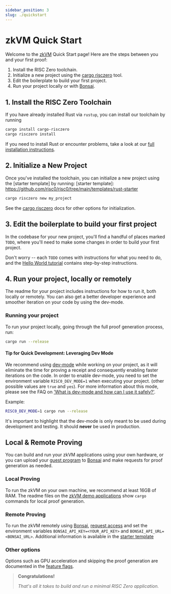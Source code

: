 ```yaml
---
sidebar_position: 3
slug: ./quickstart
---
```


# zkVM Quick Start

Welcome to the [zkVM] Quick Start page! Here are the steps between you and your first proof:

1. Install the RISC Zero toolchain.
2. Initialize a new project using the [cargo risczero] tool.
3. Edit the boilerplate to build your first project.
4. Run your project locally or with [Bonsai].

## 1. Install the RISC Zero Toolchain

If you have already installed Rust via `rustup`, you can install our toolchain by running

```bash
cargo install cargo-risczero
cargo risczero install
```

If you need to install Rust or encounter problems, take a look at our [full installation instructions](install.md).

## 2. Initialize a New Project

Once you've installed the toolchain, you can initialize a new project using the [starter template] by running:
[starter template]: https://github.com/risc0/risc0/tree/main/templates/rust-starter

```bash
cargo risczero new my_project
```

See the [cargo risczero] docs for other options for initialization.

## 3. Edit the boilerplate to build your first project

In the codebase for your new project, you'll find a handful of places marked `TODO`, where you'll need to make some changes in order to build your first project.

Don't worry -- each `TODO` comes with instructions for what you need to do, and the [Hello World tutorial] contains step-by-step instructions.

## 4. Run your project, locally or remotely

The readme for your project includes instructions for how to run it, both locally or remotely. You can also get a better developer experience and smoother iteration on your code by using the dev-mode.

### Running your project

To run your project locally, going through the full proof generation process, run:

```bash
cargo run --release
```

#### Tip for Quick Development: Leveraging Dev Mode

We recommend using [dev-mode] while working on your project, as it will eliminate the time for proving a receipt and consequently enabling faster iterations on the code. In order to enable dev-mode, you need to set the environment variable `RISC0_DEV_MODE=1` when executing your project. (other possible values are `true` and `yes`). For more information about this mode, please see the FAQ on ['What is dev-mode and how can I use it safely?'].

Example:

```bash
RISC0_DEV_MODE=1 cargo run --release
```

It's important to highlight that the dev-mode is only meant to be used during development and testing. It should **never** be used in production.

## Local & Remote Proving

You can build and run your zkVM applications using your own hardware, or you can upload your [guest program] to [Bonsai] and make requests for proof generation as needed.

### Local Proving

To run the zkVM on your own machine, we recommend at least 16GB of RAM.
The readme files on the [zkVM demo applications] show `cargo` commands for local proof generation.

### Remote Proving

To run the zkVM remotely using [Bonsai], [request access] and set the environment variables `BONSAI_API_KEY=<YOUR_API_KEY>` and `BONSAI_API_URL=<BONSAI_URL>`.
Additional information is available in the [starter template](https://github.com/risc0/risc0/tree/main/templates/rust-starter#running-proofs-remotely-on-bonsai)

### Other options

Options such as GPU acceleration and skipping the proof generation are documented in the [feature flags].

> **Congratulations!**
>
> _That's all it takes to build and run a minimal RISC Zero application._

[zkVM]: ../zkvm/zkvm_overview.md
[guest program]: ../terminology.md#guest-program
[Bonsai]: ../bonsai/bonsai-overview.md
[install]: ./install.md
[feature flags]: https://github.com/risc0/risc0#feature-flags
[zkVM demo applications]: https://github.com/risc0/risc0/tree/v0.18.0/examples
[cargo risczero]: https://docs.rs/cargo-risczero/*/cargo_risczero
[Hello World tutorial]: https://github.com/risc0/risc0/tree/main/examples/hello-world/tutorial.md
[demo applications]: https://github.com/risc0/risc0/tree/v0.18.0/examples
[Bonsai Quick Start]: ../bonsai/quickstart.md
[request access]: https://bonsai.xyz/apply
['What is dev-mode and how can I use it safely?']: ../faq.md#dev-mode
[dev-mode]: ../faq.md#dev-mode

